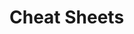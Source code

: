                                                                                                                  
                                                                                                                
# Cheat Sheets           

   




